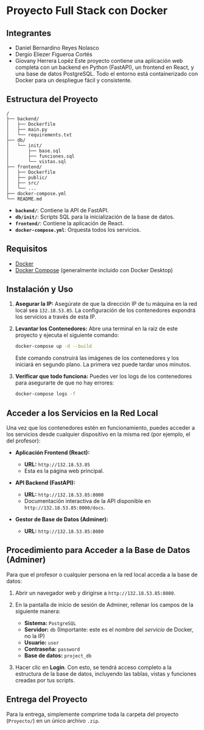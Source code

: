 # Proyecto Full Stack con Docker

## Integrantes 
- Daniel Bernardino Reyes Nolasco
- Dergio Eliezer Figueroa Cortés
- Giovany Herrera Lopéz 
Este proyecto contiene una aplicación web completa con un backend en Python (FastAPI), un frontend en React, y una base de datos PostgreSQL. Todo el entorno está containerizado con Docker para un despliegue fácil y consistente.

## Estructura del Proyecto

```
/
├── backend/
│   ├── Dockerfile
│   ├── main.py
│   └── requirements.txt
├── db/
│   └── init/
│       ├── base.sql
│       ├── funciones.sql
│       └── vistas.sql
├── frontend/
│   ├── Dockerfile
│   ├── public/
│   ├── src/
│   └── ...
├── docker-compose.yml
└── README.md
```

-   **`backend/`**: Contiene la API de FastAPI.
-   **`db/init/`**: Scripts SQL para la inicialización de la base de datos.
-   **`frontend/`**: Contiene la aplicación de React.
-   **`docker-compose.yml`**: Orquesta todos los servicios.

## Requisitos

-   [Docker](https://www.docker.com/get-started)
-   [Docker Compose](https://docs.docker.com/compose/install/) (generalmente incluido con Docker Desktop)

## Instalación y Uso

1.  **Asegurar la IP:**
    Asegúrate de que la dirección IP de tu máquina en la red local sea `132.18.53.85`. La configuración de los contenedores expondrá los servicios a través de esta IP.

2.  **Levantar los Contenedores:**
    Abre una terminal en la raíz de este proyecto y ejecuta el siguiente comando:
    ```bash
    docker-compose up -d --build
    ```
    Este comando construirá las imágenes de los contenedores y los iniciará en segundo plano. La primera vez puede tardar unos minutos.

3.  **Verificar que todo funciona:**
    Puedes ver los logs de los contenedores para asegurarte de que no hay errores:
    ```bash
    docker-compose logs -f
    ```

## Acceder a los Servicios en la Red Local

Una vez que los contenedores estén en funcionamiento, puedes acceder a los servicios desde cualquier dispositivo en la misma red (por ejemplo, el del profesor):

-   **Aplicación Frontend (React):**
    -   **URL:** `http://132.18.53.85`
    -   Esta es la página web principal.

-   **API Backend (FastAPI):**
    -   **URL:** `http://132.18.53.85:8000`
    -   Documentación interactiva de la API disponible en `http://132.18.53.85:8000/docs`.

-   **Gestor de Base de Datos (Adminer):**
    -   **URL:** `http://132.18.53.85:8080`

## Procedimiento para Acceder a la Base de Datos (Adminer)

Para que el profesor o cualquier persona en la red local acceda a la base de datos:

1.  Abrir un navegador web y dirigirse a `http://132.18.53.85:8080`.

2.  En la pantalla de inicio de sesión de Adminer, rellenar los campos de la siguiente manera:
    -   **Sistema:** `PostgreSQL`
    -   **Servidor:** `db` (Importante: este es el nombre del *servicio* de Docker, no la IP)
    -   **Usuario:** `user`
    -   **Contraseña:** `password`
    -   **Base de datos:** `project_db`

3.  Hacer clic en **Login**. Con esto, se tendrá acceso completo a la estructura de la base de datos, incluyendo las tablas, vistas y funciones creadas por tus scripts.

## Entrega del Proyecto

Para la entrega, simplemente comprime toda la carpeta del proyecto (`Proyecto/`) en un único archivo `.zip`.

